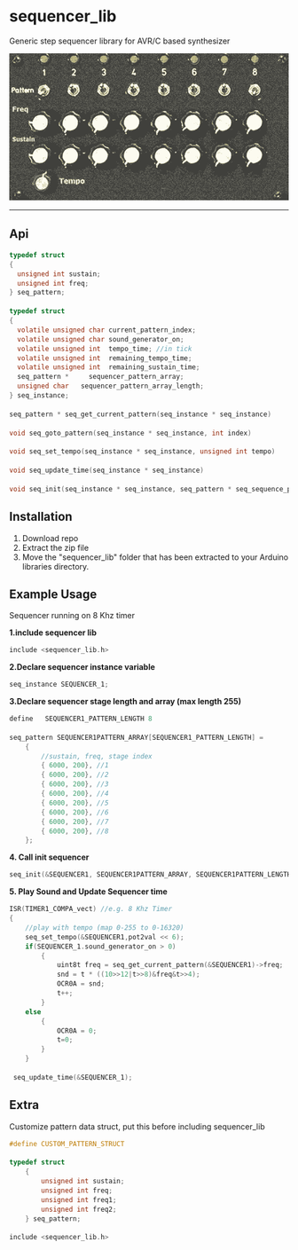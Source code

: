 # sequencer_lib

Generic step sequencer library for AVR/C based synthesizer

![stepseq](https://raw.githubusercontent.com/8BitMixtape/8BitMixtapeDJ/seqlib/step_sequencer.png)

------

## Api 

``` c
typedef struct
{
  unsigned int sustain;
  unsigned int freq;
} seq_pattern;

typedef struct
{
  volatile unsigned char current_pattern_index;
  volatile unsigned char sound_generator_on;
  volatile unsigned int  tempo_time; //in tick
  volatile unsigned int  remaining_tempo_time;
  volatile unsigned int  remaining_sustain_time;
  seq_pattern *     sequencer_pattern_array;
  unsigned char   sequencer_pattern_array_length;
} seq_instance;

seq_pattern * seq_get_current_pattern(seq_instance * seq_instance)

void seq_goto_pattern(seq_instance * seq_instance, int index)

void seq_set_tempo(seq_instance * seq_instance, unsigned int tempo)

void seq_update_time(seq_instance * seq_instance)

void seq_init(seq_instance * seq_instance, seq_pattern * seq_sequence_p, unsigned char  sequencer_length, unsigned int tempo)
```

## Installation

1. Download repo
2. Extract the zip file
3. Move the "sequencer_lib" folder that has been extracted to your Arduino libraries directory.


## Example Usage

Sequencer running on 8 Khz timer

**1.include sequencer lib**

``` c
include <sequencer_lib.h>
```

**2.Declare sequencer instance variable**

``` c
seq_instance SEQUENCER_1;
```

**3.Declare sequencer stage length and array (max length 255)**

``` c
define   SEQUENCER1_PATTERN_LENGTH 8
  
seq_pattern SEQUENCER1PATTERN_ARRAY[SEQUENCER1_PATTERN_LENGTH] =
    {
        //sustain, freq, stage index
        { 6000, 200}, //1
        { 6000, 200}, //2
        { 6000, 200}, //3
        { 6000, 200}, //4
        { 6000, 200}, //5
        { 6000, 200}, //6
        { 6000, 200}, //7
        { 6000, 200}, //8
    };
```

**4. Call init sequencer**

``` c
seq_init(&SEQUENCER1, SEQUENCER1PATTERN_ARRAY, SEQUENCER1PATTERN_LENGTH, 10000);
```

**5. Play Sound and Update Sequencer time**

``` c
ISR(TIMER1_COMPA_vect) //e.g. 8 Khz Timer
{
    //play with tempo (map 0-255 to 0-16320)
    seq_set_tempo(&SEQUENCER1,pot2val << 6);
    if(SEQUENCER_1.sound_generator_on > 0)
        {
            uint8t freq = seq_get_current_pattern(&SEQUENCER1)->freq;
            snd = t * ((10>>12|t>>8)&freq&t>>4);
            OCR0A = snd;
            t++;
        }
    else
        {
            OCR0A = 0;
            t=0;
        }
    }

 seq_update_time(&SEQUENCER_1);
```

## Extra

Customize pattern data struct, put this before including sequencer_lib

``` c
#define CUSTOM_PATTERN_STRUCT

typedef struct
    {
        unsigned int sustain;
        unsigned int freq;
        unsigned int freq1;
        unsigned int freq2;
    } seq_pattern;

include <sequencer_lib.h>
```